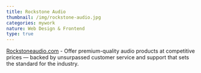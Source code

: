 ```yaml
---
title: Rockstone Audio
thumbnail: /img/rockstone-audio.jpg
categories: mywork
nature: Web Design & Frontend
type: true
---
```


  [Rockstoneaudio.com](https://rockstoneaudio.com/) - Offer premium-quality
  audio products at competitive prices — backed by unsurpassed customer service
  and support that sets the standard for the industry.
